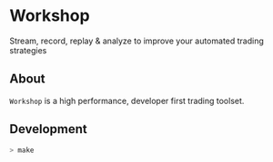 # Workshop

Stream, record, replay & analyze to improve your automated trading strategies

## About

`Workshop` is a high performance, developer first trading toolset.

## Development

```bash
> make
```
